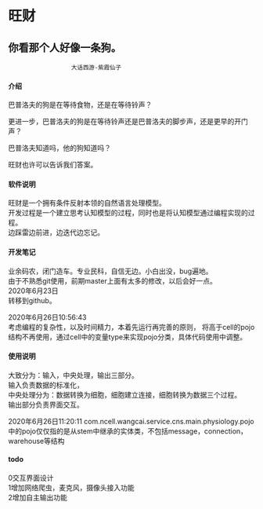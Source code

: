 # 旺财

## 你看那个人好像一条狗。 
                      大话西游-紫霞仙子
                        

#### 介绍

巴普洛夫的狗是在等待食物，还是在等待铃声？

更进一步，巴普洛夫的狗是在等待铃声还是巴普洛夫的脚步声，还是更早的开门声？

巴普洛夫知道吗，他的狗知道吗？

旺财也许可以告诉我们答案。


#### 软件说明
旺财是一个拥有条件反射本领的自然语言处理模型。  
开发过程是一个建立思考认知模型的过程，同时也是将认知模型通过编程实现的过程。  
边踩雷边前进，边迭代边忘记。


#### 开发笔记
业余码农，闭门造车。专业民科，自信无边。小白出没，bug遍地。    
由于不熟悉git使用，前期master上面有太多的修改，以后会好一点。  
2020年6月23日  
转移到github。  

2020年6月26日10:56:43  
 考虑编程的复杂性，以及时间精力，本着先运行再完善的原则，
 将高于cell的pojo结构不再使用，通过cell中的变量type来实现pojo分类，具体代码使用中调整。




#### 使用说明
大致分为：输入，中央处理，输出三部分。  
输入负责数据的标准化，  
中央处理分为：数据转换为细胞，细胞建立连接，细胞转换为数据三个过程。  
输出部分负责界面交互。

2020年6月26日11:20:11
com.ncell.wangcai.service.cns.main.physiology.pojo
中的pojo仅仅指的是从stem中继承的实体类，不包括message，connection，warehouse等结构

#### todo
0交互界面设计  
1增加网络爬虫，麦克风，摄像头接入功能  
2增加自主输出功能

